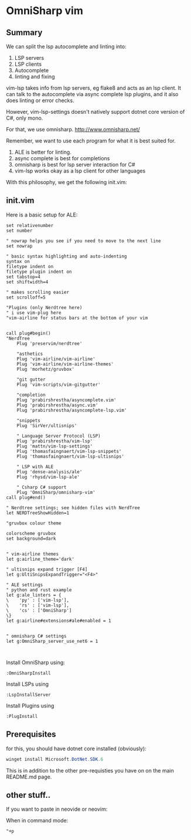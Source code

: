 # OmniSharp vim



## Summary

We can split the lsp autocomplete and linting into:

1. LSP servers
2. LSP clients
3. Autocomplete
4. linting and fixing

vim-lsp takes info from lsp servers, eg flake8 and acts as
an lsp client. It can talk to the autocomplete via
async complete lsp plugins, and it also does linting or
error checks.

However, vim-lsp-settings doesn't natively support 
dotnet core version of C#, only mono.

For that, we use omnisharp.
http://www.omnisharp.net/

Remember, we want to use each program for what it is best
suited for.

1. ALE is better for linting. 
2. async complete is best for completions
3. omnisharp is best for lsp server interaction for C#
4. vim-lsp works okay as a lsp client for other languages

With this philosophy, we get the following init.vim:


## init.vim
Here is a basic setup for ALE:
```vim
set relativenumber
set number

" nowrap helps you see if you need to move to the next line
set nowrap

" basic syntax highlighting and auto-indenting
syntax on
filetype indent on
filetype plugin indent on
set tabstop=4
set shiftwidth=4

" makes scrolling easier
set scrolloff=5

"Plugins (only Nerdtree here)
" i use vim-plug here
"vim-airline for status bars at the bottom of your vim


call plug#begin()
"NerdTree
    Plug 'preservim/nerdtree'

    "asthetics
    Plug 'vim-airline/vim-airline'
    Plug 'vim-airline/vim-airline-themes'
    Plug 'morhetz/gruvbox'

    "git gutter
    Plug 'vim-scripts/vim-gitgutter'

    "completion
    Plug 'prabirshrestha/asyncomplete.vim'
    Plug 'prabirshrestha/async.vim'
    Plug 'prabirshrestha/asyncomplete-lsp.vim'

    "snippets
    Plug 'SirVer/ultisnips'

    " Language Server Protocol (LSP)
    Plug 'prabirshrestha/vim-lsp'
    Plug 'mattn/vim-lsp-settings'
    Plug 'thomasfaingnaert/vim-lsp-snippets'
    Plug 'thomasfaingnaert/vim-lsp-ultisnips'

    " LSP with ALE
    Plug 'dense-analysis/ale' 
    Plug 'rhysd/vim-lsp-ale' 

    " Csharp C# support
    Plug 'OmniSharp/omnisharp-vim'
call plug#end()

" Nerdtree settings; see hidden files with NerdTree
let NERDTreeShowHidden=1

"gruvbox colour theme

colorscheme gruvbox
set background=dark


" vim-airline themes
let g:airline_theme='dark'

" ultisnips expand trigger [F4]
let g:UltiSnipsExpandTrigger="<F4>"

" ALE settings
" python and rust example
let g:ale_linters = {
\    'py' : ['vim-lsp'],
\    'rs' : ['vim-lsp'],
\    'cs' : ['OmniSharp']
\}
let g:airline#extensions#ale#enabled = 1


" omnisharp C# settings
let g:OmniSharp_server_use_net6 = 1



```
Install OmniSharp using:

```vim
:OmniSharpInstall
```
Install LSPs using

```vim
:LspInstallServer
```

Install Plugins using

```vim
:PlugInstall
```
## Prerequisites
for this, you should have dotnet core installed (obviously):
```powershell
winget install Microsoft.DotNet.SDK.6
```

This is in addition to the other pre-requisties you have on
on the main README.md page.

## other stuff..

If you want to paste in neovide or neovim:

When in command mode:
```
"+p
```















